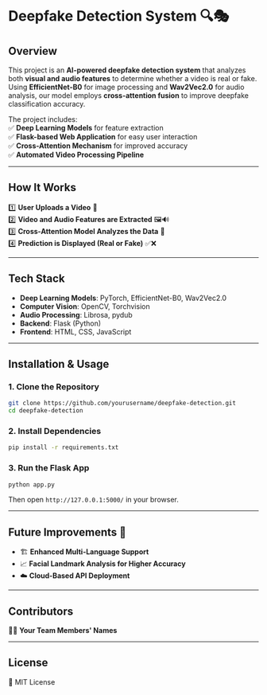 # **Deepfake Detection System 🔍🎭**  

## **Overview**  
This project is an **AI-powered deepfake detection system** that analyzes both **visual and audio features** to determine whether a video is real or fake. Using **EfficientNet-B0** for image processing and **Wav2Vec2.0** for audio analysis, our model employs **cross-attention fusion** to improve deepfake classification accuracy.  

The project includes:  
✅ **Deep Learning Models** for feature extraction  
✅ **Flask-based Web Application** for easy user interaction  
✅ **Cross-Attention Mechanism** for improved accuracy  
✅ **Automated Video Processing Pipeline**  

---

## **How It Works**  
1️⃣ **User Uploads a Video** 🎥  
2️⃣ **Video and Audio Features are Extracted** 🖼️🔊  
3️⃣ **Cross-Attention Model Analyzes the Data** 🧠  
4️⃣ **Prediction is Displayed (Real or Fake)** ✅❌  

---

## **Tech Stack**  
- **Deep Learning Models**: PyTorch, EfficientNet-B0, Wav2Vec2.0  
- **Computer Vision**: OpenCV, Torchvision  
- **Audio Processing**: Librosa, pydub  
- **Backend**: Flask (Python)  
- **Frontend**: HTML, CSS, JavaScript  

---

## **Installation & Usage**  
### **1. Clone the Repository**  
```bash
git clone https://github.com/yourusername/deepfake-detection.git
cd deepfake-detection
```
### **2. Install Dependencies**  
```bash
pip install -r requirements.txt
```
### **3. Run the Flask App**  
```bash
python app.py
```
Then open `http://127.0.0.1:5000/` in your browser.  

---

## **Future Improvements 🚀**  
- 🏗️ **Enhanced Multi-Language Support**  
- 📈 **Facial Landmark Analysis for Higher Accuracy**  
- ☁️ **Cloud-Based API Deployment**  

---

## **Contributors**  
👨‍💻 **Your Team Members' Names**  

---

## **License**  
📜 MIT License  


